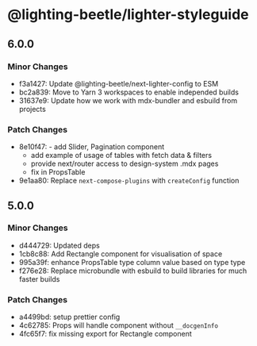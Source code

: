# @lighting-beetle/lighter-styleguide

## 6.0.0

### Minor Changes

- f3a1427: Update @lighting-beetle/next-lighter-config to ESM
- bc2a839: Move to Yarn 3 workspaces to enable independed builds
- 31637e9: Update how we work with mdx-bundler and esbuild from projects

### Patch Changes

- 8e10f47: - add Slider, Pagination component
  - add example of usage of tables with fetch data & filters
  - provide next/router access to design-system .mdx pages
  - fix in PropsTable
- 9e1aa80: Replace `next-compose-plugins` with `createConfig` function

## 5.0.0

### Minor Changes

- d444729: Updated deps
- 1cb8c88: Add Rectangle component for visualisation of space
- 995a39f: enhance PropsTable type column value based on type type
- f276e28: Replace microbundle with esbuild to build libraries for much faster builds

### Patch Changes

- a4499bd: setup prettier config
- 4c62785: Props will handle component without `__docgenInfo`
- 4fc65f7: fix missing export for Rectangle component
